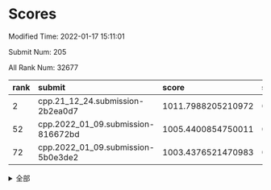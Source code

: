 # Scores

Modified Time: 2022-01-17 15:11:01

Submit Num: 205

All Rank Num: 32677

| rank |               submit               |       score        |       sigma        | pk_num |
| :--- | :--------------------------------- | :----------------- | :----------------- | :----- |
| 2    | cpp.21_12_24.submission-2b2ea0d7   | 1011.7988205210972 | 0.8001546527175877 | 636    |
| 52   | cpp.2022_01_09.submission-816672bd | 1005.4400854750011 | 0.7061753086479686 | 634    |
| 72   | cpp.2022_01_09.submission-5b0e3de2 | 1003.4376521470983 | 0.7067960211633905 | 639    |


<details>
<summary>全部</summary>

| rank |                 submit                 |       score        |       sigma        | pk_num |
| :--- | :------------------------------------- | :----------------- | :----------------- | :----- |
| 1    | gobigger.level_3.submission_level_3_48 | 1012.1657269236238 | 0.7917921307014624 | 631    |
| 2    | cpp.21_12_24.submission-2b2ea0d7       | 1011.7988205210972 | 0.8001546527175877 | 636    |
| 3    | gobigger.level_3.submission_level_3_47 | 1011.4051989540835 | 0.7926542590341044 | 634    |
| 4    | gobigger.level_3.submission_level_3_26 | 1011.2882069801267 | 0.7802848359642652 | 638    |
| 5    | gobigger.level_3.submission_level_3_2  | 1011.1986830891175 | 0.789523017658594  | 635    |
| 6    | gobigger.level_3.submission_level_3_17 | 1011.1845503553805 | 0.8007251579858199 | 638    |
| 7    | gobigger.level_3.submission_level_3_30 | 1011.1577632628536 | 0.7648573421921107 | 638    |
| 8    | gobigger.level_3.submission_level_3_11 | 1011.1350227745972 | 0.7887490763615866 | 637    |
| 9    | gobigger.level_3.submission_level_3_8  | 1011.1099003990032 | 0.7757357041035209 | 636    |
| 10   | gobigger.level_3.submission_level_3_43 | 1011.0941464431073 | 0.8034845614813604 | 635    |
| 11   | gobigger.level_3.submission_level_3_14 | 1010.9848108441976 | 0.7897926303523938 | 638    |
| 12   | gobigger.level_3.submission_level_3_0  | 1010.782037973972  | 0.7722110671113998 | 639    |
| 13   | gobigger.level_3.submission_level_3_27 | 1010.6298380530126 | 0.7680403273256381 | 637    |
| 14   | gobigger.level_3.submission_level_3_38 | 1010.5379171553204 | 0.7744883826058372 | 638    |
| 15   | gobigger.level_3.submission_level_3_45 | 1010.5171067457269 | 0.760764266364969  | 635    |
| 16   | gobigger.level_3.submission_level_3_18 | 1010.4091535802233 | 0.7659996007434319 | 639    |
| 17   | gobigger.level_3.submission_level_3_16 | 1010.3374327014994 | 0.7732602805211582 | 645    |
| 18   | gobigger.level_3.submission_level_3_10 | 1010.2428727056748 | 0.7657858763710119 | 641    |
| 19   | gobigger.level_3.submission_level_3_40 | 1010.1844738739877 | 0.7612543128150998 | 634    |
| 20   | gobigger.level_3.submission_level_3_49 | 1010.1415887218695 | 0.75208391255104   | 640    |
| 21   | gobigger.level_3.submission_level_3_41 | 1010.1369181994564 | 0.7648412470446394 | 645    |
| 22   | gobigger.level_3.submission_level_3_29 | 1010.1333734615122 | 0.7432633078988041 | 634    |
| 23   | gobigger.level_3.submission_level_3_24 | 1010.1061379484332 | 0.7560702239873487 | 638    |
| 24   | gobigger.level_3.submission_level_3_19 | 1010.0821940348619 | 0.7550848089103581 | 637    |
| 25   | gobigger.level_3.submission_level_3_9  | 1010.0508585407345 | 0.7625378640435001 | 641    |
| 26   | gobigger.level_3.submission_level_3_25 | 1010.0226794658391 | 0.7526272729054582 | 639    |
| 27   | gobigger.level_3.submission_level_3_28 | 1010.0136538709812 | 0.7559675999010057 | 642    |
| 28   | gobigger.level_3.submission_level_3_20 | 1009.9921353525014 | 0.7521379558746965 | 636    |
| 29   | gobigger.level_3.submission_level_3_33 | 1009.9779926936518 | 0.7759352188287824 | 633    |
| 30   | gobigger.level_3.submission_level_3_13 | 1009.8285205754414 | 0.7569466566006986 | 642    |
| 31   | gobigger.level_3.submission_level_3_4  | 1009.8223875092298 | 0.7634327820246111 | 641    |
| 32   | gobigger.level_3.submission_level_3_39 | 1009.7390168573504 | 0.7513676437500703 | 639    |
| 33   | gobigger.level_3.submission_level_3_36 | 1009.7167339958046 | 0.7713568875260288 | 639    |
| 34   | gobigger.level_3.submission_level_3_1  | 1009.5199216716196 | 0.7697276689425544 | 637    |
| 35   | gobigger.level_3.submission_level_3_42 | 1009.4891716135886 | 0.7591515304199522 | 636    |
| 36   | gobigger.level_3.submission_level_3_5  | 1009.4572989272008 | 0.7734514231291795 | 635    |
| 37   | gobigger.level_3.submission_level_3_6  | 1009.4322455552136 | 0.7687124510352348 | 632    |
| 38   | gobigger.level_3.submission_level_3_23 | 1009.1593291344278 | 0.7591473311163711 | 637    |
| 39   | gobigger.level_3.submission_level_3_44 | 1009.1463090675047 | 0.745204939591483  | 639    |
| 40   | gobigger.level_3.submission_level_3_31 | 1008.9844602610809 | 0.75089014202646   | 637    |
| 41   | gobigger.level_3.submission_level_3_35 | 1008.9717625002    | 0.7691051959109682 | 643    |
| 42   | gobigger.level_3.submission_level_3_21 | 1008.875614023163  | 0.7344411683714587 | 644    |
| 43   | gobigger.level_3.submission_level_3_22 | 1008.8459147694506 | 0.7521287308704913 | 640    |
| 44   | gobigger.level_3.submission_level_3_15 | 1008.8105202782513 | 0.7311954762838633 | 643    |
| 45   | gobigger.level_3.submission_level_3_32 | 1008.7928301492351 | 0.7553565070992437 | 640    |
| 46   | gobigger.level_3.submission_level_3_46 | 1008.762647013906  | 0.7522589606887116 | 639    |
| 47   | gobigger.level_3.submission_level_3_3  | 1008.1640752947529 | 0.737931530878606  | 632    |
| 48   | gobigger.level_3.submission_level_3_12 | 1008.1143510296671 | 0.755632809471088  | 643    |
| 49   | gobigger.level_3.submission_level_3_7  | 1007.9455390741541 | 0.7301994743142589 | 638    |
| 50   | gobigger.level_3.submission_level_3_37 | 1007.6060274733697 | 0.7517072476325856 | 640    |
| 51   | gobigger.level_3.submission_level_3_34 | 1007.4960912884972 | 0.726281384414199  | 642    |
| 52   | cpp.2022_01_09.submission-816672bd     | 1005.4400854750011 | 0.7061753086479686 | 634    |
| 53   | gobigger.level_1.submission_level_1_24 | 1004.3476087502136 | 0.7183563637735472 | 632    |
| 54   | gobigger.level_1.submission_level_1_16 | 1004.2371322722821 | 0.7317233516783977 | 636    |
| 55   | gobigger.level_1.submission_level_1_33 | 1003.971714405553  | 0.7220493919935452 | 637    |
| 56   | gobigger.level_1.submission_level_1_8  | 1003.9684525476569 | 0.7174522421882472 | 638    |
| 57   | gobigger.level_1.submission_level_1_1  | 1003.9606992039862 | 0.7235961687190349 | 639    |
| 58   | gobigger.level_1.submission_level_1_4  | 1003.949544610836  | 0.7136454461289016 | 639    |
| 59   | gobigger.level_1.submission_level_1_3  | 1003.891803196642  | 0.7189981424734885 | 633    |
| 60   | gobigger.level_1.submission_level_1_38 | 1003.8247053059632 | 0.7212235111092445 | 638    |
| 61   | gobigger.level_1.submission_level_1_23 | 1003.7427662455815 | 0.7193429988447405 | 638    |
| 62   | gobigger.level_1.submission_level_1_10 | 1003.619300807398  | 0.7041867998956051 | 634    |
| 63   | gobigger.level_1.submission_level_1_48 | 1003.5787641317743 | 0.717549555547169  | 636    |
| 64   | gobigger.level_1.submission_level_1_42 | 1003.5371595411428 | 0.708105156551743  | 642    |
| 65   | gobigger.level_1.submission_level_1_2  | 1003.534423482208  | 0.7208928498768291 | 633    |
| 66   | gobigger.level_1.submission_level_1_9  | 1003.5328122557361 | 0.7137059899953719 | 644    |
| 67   | gobigger.level_1.submission_level_1_37 | 1003.5213102204209 | 0.7154611637081854 | 639    |
| 68   | gobigger.level_1.submission_level_1_47 | 1003.4809214725055 | 0.7185607305129349 | 636    |
| 69   | gobigger.level_1.submission_level_1_11 | 1003.4721968098452 | 0.7189463847911295 | 634    |
| 70   | gobigger.level_1.submission_level_1_28 | 1003.463827069612  | 0.705759678483906  | 638    |
| 71   | gobigger.level_1.submission_level_1_41 | 1003.4527406546129 | 0.724985101431401  | 633    |
| 72   | cpp.2022_01_09.submission-5b0e3de2     | 1003.4376521470983 | 0.7067960211633905 | 639    |
| 73   | gobigger.level_1.submission_level_1_35 | 1003.3584058096739 | 0.7181599358148525 | 641    |
| 74   | gobigger.level_1.submission_level_1_40 | 1003.3432638557466 | 0.7166332333951321 | 642    |
| 75   | gobigger.level_1.submission_level_1_25 | 1003.3269452963058 | 0.7161954805510654 | 638    |
| 76   | gobigger.level_1.submission_level_1_17 | 1003.2976056675143 | 0.7230796967171635 | 637    |
| 77   | gobigger.level_1.submission_level_1_12 | 1003.2837014137415 | 0.7093056145322437 | 640    |
| 78   | gobigger.level_1.submission_level_1_20 | 1003.2699427642932 | 0.7261233360349808 | 638    |
| 79   | gobigger.level_1.submission_level_1_29 | 1003.2632712667937 | 0.7151262420197787 | 641    |
| 80   | gobigger.level_1.submission_level_1_22 | 1003.1726801797373 | 0.712198225846522  | 637    |
| 81   | gobigger.level_1.submission_level_1_26 | 1003.105607443207  | 0.7130625503877376 | 640    |
| 82   | gobigger.level_1.submission_level_1_44 | 1003.0964488020504 | 0.7151859799801092 | 633    |
| 83   | gobigger.level_1.submission_level_1_21 | 1002.9765141221001 | 0.7219627858706379 | 635    |
| 84   | gobigger.level_1.submission_level_1_18 | 1002.9188143054535 | 0.7096142102614736 | 636    |
| 85   | gobigger.level_1.submission_level_1_46 | 1002.9170374029751 | 0.7137580994293343 | 632    |
| 86   | gobigger.level_1.submission_level_1_43 | 1002.8985247761544 | 0.7100415573066864 | 639    |
| 87   | gobigger.level_1.submission_level_1_39 | 1002.8721049855415 | 0.715826501322253  | 636    |
| 88   | gobigger.level_1.submission_level_1_15 | 1002.8371013432418 | 0.7100787608389687 | 632    |
| 89   | gobigger.level_1.submission_level_1_31 | 1002.7956068998755 | 0.7084541739996293 | 635    |
| 90   | gobigger.level_1.submission_level_1_13 | 1002.7697947124973 | 0.7110515365611142 | 637    |
| 91   | gobigger.level_1.submission_level_1_49 | 1002.7433555861235 | 0.7201691744821194 | 637    |
| 92   | gobigger.level_1.submission_level_1_36 | 1002.6798147735764 | 0.7178011199330656 | 637    |
| 93   | gobigger.level_1.submission_level_1_32 | 1002.6706717899625 | 0.7104896312130458 | 640    |
| 94   | gobigger.level_1.submission_level_1_6  | 1002.5780668210749 | 0.710272718197583  | 640    |
| 95   | gobigger.level_1.submission_level_1_34 | 1002.5514667875487 | 0.7153335935490092 | 643    |
| 96   | gobigger.level_1.submission_level_1_7  | 1002.3526376587018 | 0.71200758073368   | 635    |
| 97   | gobigger.level_1.submission_level_1_19 | 1002.3221899203544 | 0.703167295868224  | 642    |
| 98   | gobigger.level_1.submission_level_1_45 | 1002.2984517929937 | 0.7158663732787426 | 637    |
| 99   | gobigger.level_1.submission_level_1_14 | 1002.0066076088173 | 0.7156255946695316 | 640    |
| 100  | gobigger.level_1.submission_level_1_5  | 1001.8826777524973 | 0.7127637046572267 | 639    |
| 101  | gobigger.level_1.submission_level_1_0  | 1001.8378340704646 | 0.7118779058535712 | 639    |
| 102  | gobigger.level_1.submission_level_1_30 | 1001.8316202534086 | 0.7224772693808063 | 635    |
| 103  | gobigger.level_1.submission_level_1_27 | 1001.8188406710243 | 0.7063819514602735 | 642    |
| 104  | gobigger.random.submission_random_34   | 997.8790754603872  | 0.7065163622065052 | 634    |
| 105  | gobigger.random.submission_random_17   | 997.4068717028098  | 0.7086471572682832 | 640    |
| 106  | gobigger.random.submission_random_2    | 997.3651602126615  | 0.6978402143386256 | 635    |
| 107  | gobigger.random.submission_random_9    | 997.2134975786457  | 0.7107752173164414 | 638    |
| 108  | gobigger.random.submission_random_5    | 996.5762958996191  | 0.70822233265502   | 645    |
| 109  | gobigger.random.submission_random_32   | 996.5382826364275  | 0.7102524210679181 | 637    |
| 110  | gobigger.random.submission_random_12   | 996.4175391293854  | 0.7059047277847457 | 636    |
| 111  | gobigger.random.submission_random_35   | 996.32529144094    | 0.6969334808020334 | 641    |
| 112  | gobigger.random.submission_random_37   | 996.210779351822   | 0.710238301905403  | 641    |
| 113  | gobigger.random.submission_random_48   | 996.2070439634126  | 0.7120714625848458 | 633    |
| 114  | gobigger.random.submission_random_42   | 996.0761918054478  | 0.7111224487722592 | 636    |
| 115  | gobigger.random.submission_random_23   | 996.0666077708852  | 0.7042949308403795 | 636    |
| 116  | gobigger.random.submission_random_20   | 996.0350181256268  | 0.7144576348107544 | 631    |
| 117  | gobigger.random.submission_random_49   | 996.0014415893497  | 0.6970027179756295 | 635    |
| 118  | gobigger.random.submission_random_44   | 996.0014077295245  | 0.712179592637396  | 631    |
| 119  | gobigger.random.submission_random_7    | 995.9716536022747  | 0.7042952598748279 | 638    |
| 120  | gobigger.random.submission_random_39   | 995.9465326648078  | 0.7132556438170888 | 639    |
| 121  | gobigger.random.submission_random_0    | 995.9449650202114  | 0.7206701913655152 | 639    |
| 122  | gobigger.random.submission_random_47   | 995.9388439518005  | 0.7017252750419929 | 633    |
| 123  | gobigger.random.submission_random_18   | 995.9246478503521  | 0.7095925071598482 | 633    |
| 124  | gobigger.random.submission_random_29   | 995.8902926359613  | 0.713379057853452  | 643    |
| 125  | gobigger.random.submission_random_31   | 995.8717735797173  | 0.7160343146921548 | 637    |
| 126  | gobigger.random.submission_random_15   | 995.8442180134398  | 0.7068901299895993 | 636    |
| 127  | gobigger.random.submission_random_38   | 995.8128005936234  | 0.71963799900531   | 641    |
| 128  | gobigger.random.submission_random_22   | 995.7929773452072  | 0.7099670490742472 | 634    |
| 129  | gobigger.random.submission_random_27   | 995.7752823398777  | 0.7225342666139106 | 634    |
| 130  | gobigger.random.submission_random_40   | 995.7185155765873  | 0.7106062500131893 | 633    |
| 131  | gobigger.random.submission_random_6    | 995.6406039122903  | 0.7065945307582271 | 643    |
| 132  | gobigger.random.submission_random_1    | 995.587339339747   | 0.7170942165958027 | 637    |
| 133  | gobigger.random.submission_random_36   | 995.5105927979753  | 0.7125717139395982 | 638    |
| 134  | gobigger.random.submission_random_10   | 995.5098961170236  | 0.7024357014725852 | 636    |
| 135  | gobigger.random.submission_random_13   | 995.5065449562996  | 0.7016009225990876 | 635    |
| 136  | gobigger.random.submission_random_43   | 995.4778357765044  | 0.7138962591201176 | 639    |
| 137  | gobigger.random.submission_random_11   | 995.4506444427836  | 0.7191307486032105 | 640    |
| 138  | gobigger.random.submission_random_25   | 995.3749385662678  | 0.7164637560407561 | 639    |
| 139  | gobigger.random.submission_random_24   | 995.3731716904969  | 0.7059180226126474 | 636    |
| 140  | gobigger.random.submission_random_4    | 995.3573901500073  | 0.7334418831603787 | 641    |
| 141  | gobigger.random.submission_random_8    | 995.3401358928063  | 0.7093266317580519 | 642    |
| 142  | gobigger.random.submission_random_26   | 995.3261463612628  | 0.726387213864935  | 639    |
| 143  | gobigger.random.submission_random_41   | 995.3159637127687  | 0.7127375521685182 | 636    |
| 144  | gobigger.random.submission_random_16   | 995.2834346765723  | 0.709156888285325  | 635    |
| 145  | gobigger.random.submission_random_28   | 995.2278701034285  | 0.7154064239498444 | 638    |
| 146  | gobigger.random.submission_random_46   | 995.1865515681894  | 0.710283581183317  | 634    |
| 147  | gobigger.random.submission_random_3    | 995.1524746343706  | 0.7070474586778915 | 634    |
| 148  | gobigger.random.submission_random_21   | 995.1368017439786  | 0.7157008628440538 | 632    |
| 149  | gobigger.random.submission_random_45   | 995.0856230386108  | 0.7067199219017879 | 637    |
| 150  | gobigger.random.submission_random_19   | 994.8974555919942  | 0.7157127222944911 | 636    |
| 151  | gobigger.random.submission_random_14   | 994.8211180280155  | 0.7094059832344722 | 638    |
| 152  | gobigger.random.submission_random_30   | 994.746282648246   | 0.7235267671618802 | 636    |
| 153  | gobigger.random.submission_random_33   | 994.5313214473492  | 0.7135257404807278 | 638    |
| 154  | gobigger.level_2.submission_level_2_13 | 993.8624019859205  | 0.7146399195627826 | 636    |
| 155  | gobigger.level_2.submission_level_2_46 | 993.8415812822253  | 0.7168344613274519 | 635    |
| 156  | gobigger.level_2.submission_level_2_25 | 993.7144331979978  | 0.7609446255444693 | 639    |
| 157  | gobigger.level_2.submission_level_2_6  | 993.7105589807275  | 0.749593585145243  | 643    |
| 158  | gobigger.level_2.submission_level_2_22 | 993.6131574716512  | 0.7385017935084423 | 641    |
| 159  | gobigger.level_2.submission_level_2_21 | 993.5880722182986  | 0.7324575138624189 | 637    |
| 160  | gobigger.level_2.submission_level_2_1  | 993.5499646085988  | 0.725101506552698  | 638    |
| 161  | gobigger.level_2.submission_level_2_20 | 993.4546833358478  | 0.7375391924118548 | 640    |
| 162  | gobigger.level_2.submission_level_2_41 | 993.290366310934   | 0.7317653942994538 | 640    |
| 163  | gobigger.level_2.submission_level_2_26 | 993.2755269181289  | 0.7365263060958688 | 641    |
| 164  | gobigger.level_2.submission_level_2_39 | 993.2499213884181  | 0.7390011216392411 | 640    |
| 165  | gobigger.level_2.submission_level_2_45 | 993.0906379892244  | 0.7256283919038219 | 637    |
| 166  | gobigger.level_2.submission_level_2_28 | 992.9631972537661  | 0.74840294891014   | 638    |
| 167  | gobigger.level_2.submission_level_2_14 | 992.9095080982978  | 0.729005189109709  | 639    |
| 168  | gobigger.level_2.submission_level_2_34 | 992.8058344217231  | 0.7276879316110704 | 637    |
| 169  | gobigger.level_2.submission_level_2_7  | 992.58052617983    | 0.7331418683572853 | 640    |
| 170  | gobigger.level_2.submission_level_2_40 | 992.5787122426474  | 0.7271917411894554 | 640    |
| 171  | gobigger.level_2.submission_level_2_15 | 992.5331261964793  | 0.7260450412904529 | 637    |
| 172  | gobigger.level_2.submission_level_2_2  | 992.5112339082943  | 0.7426267050677221 | 642    |
| 173  | gobigger.level_2.submission_level_2_16 | 992.4950824808055  | 0.7477681423043936 | 639    |
| 174  | gobigger.level_2.submission_level_2_12 | 992.4724395081741  | 0.7291281593783379 | 641    |
| 175  | gobigger.level_2.submission_level_2_24 | 992.4663196630607  | 0.7654530586004596 | 633    |
| 176  | gobigger.level_2.submission_level_2_27 | 992.4224796727837  | 0.7369655218283876 | 640    |
| 177  | gobigger.level_2.submission_level_2_48 | 992.3839923662966  | 0.7461006418213294 | 637    |
| 178  | gobigger.level_2.submission_level_2_0  | 992.3619649012397  | 0.7297977473799964 | 637    |
| 179  | gobigger.level_2.submission_level_2_38 | 992.3518203372854  | 0.7266285608278868 | 634    |
| 180  | gobigger.level_2.submission_level_2_9  | 992.3114156053952  | 0.7452459302127368 | 639    |
| 181  | gobigger.level_2.submission_level_2_4  | 992.2766538358964  | 0.737001426964285  | 638    |
| 182  | gobigger.level_2.submission_level_2_47 | 992.2357918789812  | 0.7554166284260907 | 640    |
| 183  | gobigger.level_2.submission_level_2_29 | 992.1560813477745  | 0.7610212712543958 | 635    |
| 184  | gobigger.level_2.submission_level_2_18 | 992.1374724534375  | 0.7261450005518051 | 639    |
| 185  | gobigger.level_2.submission_level_2_42 | 992.1292064682613  | 0.7600580662778244 | 639    |
| 186  | gobigger.level_2.submission_level_2_5  | 992.0044034364968  | 0.7367203700410239 | 639    |
| 187  | gobigger.level_2.submission_level_2_32 | 991.8750822536618  | 0.744897136129093  | 632    |
| 188  | gobigger.level_2.submission_level_2_11 | 991.7217692216511  | 0.749527412405525  | 637    |
| 189  | gobigger.level_2.submission_level_2_43 | 991.686094511865   | 0.739499987830336  | 636    |
| 190  | gobigger.level_2.submission_level_2_35 | 991.6808754080306  | 0.7541091162395132 | 634    |
| 191  | gobigger.level_2.submission_level_2_23 | 991.604715157998   | 0.7361349023597097 | 638    |
| 192  | gobigger.level_2.submission_level_2_19 | 991.4750241465543  | 0.7363836506582876 | 633    |
| 193  | gobigger.level_2.submission_level_2_3  | 991.328005577437   | 0.753322066957148  | 637    |
| 194  | gobigger.level_2.submission_level_2_49 | 991.3024382266171  | 0.7532945466588179 | 636    |
| 195  | gobigger.level_2.submission_level_2_44 | 991.2553517473     | 0.7561577326743862 | 635    |
| 196  | gobigger.level_2.submission_level_2_37 | 991.0819525907733  | 0.7472757204713771 | 637    |
| 197  | gobigger.level_2.submission_level_2_36 | 991.073646321101   | 0.7547391560503061 | 641    |
| 198  | gobigger.level_2.submission_level_2_8  | 991.0329172387767  | 0.7499325680118141 | 641    |
| 199  | gobigger.level_2.submission_level_2_30 | 990.9445644446097  | 0.7777978842286081 | 632    |
| 200  | gobigger.level_2.submission_level_2_10 | 990.9258362039673  | 0.7743193563431077 | 635    |
| 201  | gobigger.level_2.submission_level_2_31 | 990.88953394469    | 0.7634699754191814 | 639    |
| 202  | gobigger.level_2.submission_level_2_33 | 990.5856695434019  | 0.7711816911773004 | 638    |
| 203  | gobigger.level_2.submission_level_2_17 | 990.5102736113436  | 0.7611319953934677 | 638    |
| 204  | gobigger.none.submission_none_0        | 978.1925891655898  | 1.304650994665082  | 639    |
| 205  | gobigger.none.submission_none_1        | 977.8155115974325  | 1.2720427453220837 | 641    |

</details>